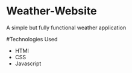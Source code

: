 # Weather-Website
<p> A simple but fully functional weather application</p>
<p> #Technologies Used <br>
<ul>
<li> HTMl
<li> CSS
<li> Javascript
</ul> </p>
